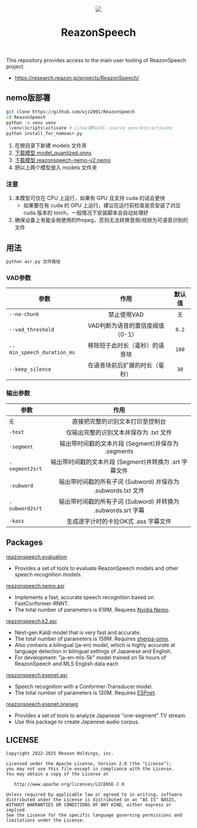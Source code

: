 <div align="center">
    <img src="/icon.ico"/>
    <h1>ReazonSpeech</h1>
</div>
<br/>

This repository provides access to the main user tooling of ReazonSpeech
project.

- <https://research.reazon.jp/projects/ReazonSpeech/>

## nemo版部署

```bash
git clone https://github.com/wjz2001/ReazonSpeech
cd ReazonSpeech
python -m venv venv
.\venv\Scripts\activate # Linux或MacOS：source venv/bin/activate
python install_for_nemoasr.py
```

1.  在根目录下新建 models 文件夹
2.  [下载模型
    model_quantized.onnx](https://huggingface.co/onnx-community/pyannote-segmentation-3.0/tree/main/onnx/)
3.  [下载模型
    reazonspeech-nemo-v2.nemo](https://huggingface.co/reazon-research/reazonspeech-nemo-v2/tree/main/)
4.  把以上两个模型放入 models 文件夹

### 注意

1. 本模型可仅在 CPU 上运行，如果有 GPU 且支持 cuda 的话会更快
   - 如果要在有 cuda 的 GPU 上运行，建议在运行前检查是否安装了对应 cuda 版本的 torch，一般情况下安装脚本会自动处理好
2. 确保设备上有能全局使用的ffmpeg，否则无法转换音频/视频为可语音识别的文件

## 用法

```bash
python asr.py 文件路径
```

### VAD参数

| 参数 | 作用 | 默认值 |
|-----------|:-------------:|:---------:|
| `--no-chunk` | 禁止使用VAD | `无` |
| `--vad_threshold` | VAD判断为语音的置信度阈值（0-1） | `0.2` |
| `--min_speech_duration_ms` | 移除短于此时长（毫秒）的语音块 | `100` |
| `--keep_silence` | 在语音块前后扩展的时长（毫秒） | `30` |

### 输出参数

| 参数 | 作用 |
|-----------|:-------------:|
| `无` | 直接把完整的识别文本打印至控制台 |
| `-text` | 仅输出完整的识别文本并保存为 .txt 文件 |
| `-segment` | 输出带时间戳的文本片段 (Segment)并保存为 .segments
| `-segment2srt` | 输出带时间戳的文本片段 (Segment)并转换为 .srt 字幕文件 |
| `-subword` | 输出带时间戳的所有子词 (Subword) 并保存为 .subwords.txt 文件 |
| `-subword2srt` | 输出带时间戳的所有子词 (Subword) 并转换为 .subwords.srt 字幕
| `-kass` | 生成逐字计时的卡拉OK式 .ass 字幕文件 |

## Packages

[reazonspeech.evaluation](pkg/evaluation)

-   Provides a set of tools to evaluate ReazonSpeech models and other
    speech recognition models.

[reazonspeech.nemo.asr](pkg/nemo-asr)

-   Implements a fast, accurate speech recognition based on
    FastConformer-RNNT.
-   The total number of parameters is 619M. Requires [Nvidia
    Nemo](https://github.com/NVIDIA/NeMo).

[reazonspeech.k2.asr](pkg/k2-asr)

-   Next-gen Kaldi model that is very fast and accurate.
-   The total number of parameters is 159M. Requires
    [sherpa-onnx](https://github.com/k2-fsa/sherpa-onnx).
-   Also contains a bilingual (ja-en) model, which is highly accurate at
    language detection in bilingual settings of Japanese and English.
-   For development: \"ja-en-mls-5k\" model trained on 5k hours of
    ReazonSpeech and MLS English data each

[reazonspeech.espnet.asr](pkg/espnet-asr)

-   Speech recognition with a Conformer-Transducer model.
-   The total number of parameters is 120M. Requires
    [ESPnet](https://github.com/espnet/espnet).

[reazonspeech.espnet.oneseg](pkg/espnet-oneseg)

-   Provides a set of tools to analyze Japanese \"one-segment\" TV
    stream.
-   Use this package to create Japanese audio corpus.

## LICENSE

    Copyright 2022-2025 Reazon Holdings, inc.

    Licensed under the Apache License, Version 2.0 (the "License");
    you may not use this file except in compliance with the License.
    You may obtain a copy of the License at

       http://www.apache.org/licenses/LICENSE-2.0

    Unless required by applicable law or agreed to in writing, software
    distributed under the License is distributed on an "AS IS" BASIS,
    WITHOUT WARRANTIES OR CONDITIONS OF ANY KIND, either express or implied.
    See the License for the specific language governing permissions and
    limitations under the License.
